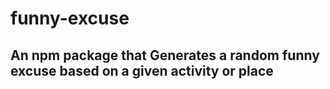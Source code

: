 # funny-excuse
## An npm package that Generates a random funny excuse based on a given activity or place